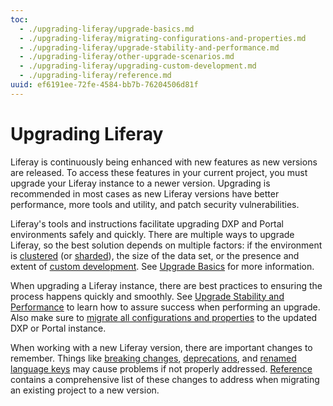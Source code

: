 ```yaml
---
toc:
  - ./upgrading-liferay/upgrade-basics.md
  - ./upgrading-liferay/migrating-configurations-and-properties.md
  - ./upgrading-liferay/upgrade-stability-and-performance.md
  - ./upgrading-liferay/other-upgrade-scenarios.md
  - ./upgrading-liferay/upgrading-custom-development.md
  - ./upgrading-liferay/reference.md
uuid: ef6191ee-72fe-4584-bb7b-76204506d81f
---
```

# Upgrading Liferay

Liferay is continuously being enhanced with new features as new versions are released. To access these features in your current project, you must upgrade your Liferay instance to a newer version. Upgrading is recommended in most cases as new Liferay versions have better performance, more tools and utility, and patch security vulnerabilities.

Liferay's tools and instructions facilitate upgrading DXP and Portal environments safely and quickly. There are multiple ways to upgrade Liferay, so the best solution depends on multiple factors: if the environment is [clustered](./maintaining-a-liferay-installation/maintaining-clustered-installations.md) (or [sharded](./upgrading-liferay/other-upgrade-scenarios/upgrading-a-sharded-environment.md)), the size of the data set, or the presence and extent of [custom development](./upgrading-liferay/upgrading-custom-development.md). See [Upgrade Basics](./upgrading-liferay/upgrade-basics.md) for more information.

When upgrading a Liferay instance, there are best practices to ensuring the process happens quickly and smoothly. See [Upgrade Stability and Performance](./upgrading-liferay/upgrade-stability-and-performance.md) to learn how to assure success when performing an upgrade. Also make sure to [migrate all configurations and properties](./upgrading-liferay/migrating-configurations-and-properties.md) to the updated DXP or Portal instance.

When working with a new Liferay version, there are important changes to remember. Things like [breaking changes](../liferay-development/liferay-internals/reference/7-4-breaking-changes.md), [deprecations](./upgrading-liferay/reference/maintenance-mode-and-deprecations-in-7-4.md), and [renamed language keys](./upgrading-liferay/reference/renamed-language-keys.md) may cause problems if not properly addressed. [Reference](./upgrading-liferay/reference.md) contains a comprehensive list of these changes to address when migrating an existing project to a new version.